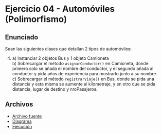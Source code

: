 # Ejercicio 04 - Automóviles (Polimorfismo)

## Enunciado

Sean las siguientes clases que detallan 2 tipos de automóviles:

4. a) Instanciar 2 objetos Bus y 1 objeto Camioneta  
   b) Sobrecargar el método `asignarConductor()` en Camioneta, donde primero solo se añada el nombre del conductor, y el segundo añada al conductor y pida años de experiencia para mostrarlo junto a su nombre.  
   c) Sobrecargar el método `registrarViaje()` en Bus, donde se pida una distancia y esta misma se aumente al kilometraje, y en otro que se pida distancia, lugar de destino y nroPasajeros.

## Archivos

- [Archivo fuente](./automovil.java)
- [Diagrama](./image.png)
- [Ejecución](./img.png)
